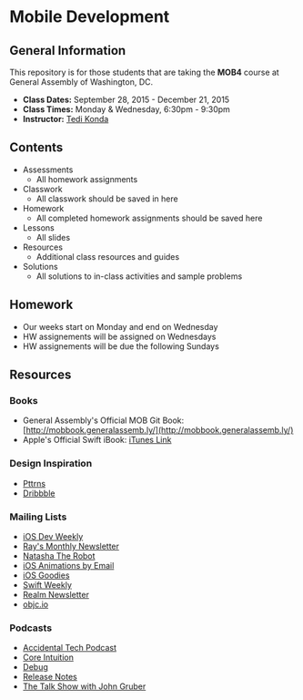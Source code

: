 # Mobile Development
## General Information
This repository is for those students that are taking the **MOB4** course at General Assembly of Washington, DC.

- **Class Dates:** September 28, 2015 - December 21, 2015
- **Class Times:** Monday & Wednesday, 6:30pm - 9:30pm
- **Instructor:** [Tedi Konda](http://twitter/tedi)

## Contents
- Assessments
	- All homework assignments
- Classwork
	- All classwork should be saved in here
- Homework
	- All completed homework assignments should be saved here
- Lessons
	- All slides
- Resources
  - Additional class resources and guides
- Solutions
	- All solutions to in-class activities and sample problems

## Homework
- Our weeks start on Monday and end on Wednesday
- HW assignements will be assigned on Wednesdays
- HW assignements will be due the following Sundays

## Resources

### Books
- General Assembly's Official MOB Git Book: [http://mobbook.generalassemb.ly/](http://mobbook.generalassemb.ly/)
- Apple's Official Swift iBook: [iTunes Link](https://itunes.apple.com/us/book-series/swift-programming-series/id888896989?mt=11)

### Design Inspiration
- [Pttrns](http://www.pttrns.com)
- [Dribbble](http://www.dribbble.com)

### Mailing Lists
- [iOS Dev Weekly](iosdevweekly.com)
- [Ray's Monthly Newsletter](http://www.raywenderlich.com/newsletter)
- [Natasha The Robot](http://natashatherobot.com/)
- [iOS Animations by Email](http://www.ios-animations-by-emails.com/)
- [iOS Goodies](http://ios-goodies.com/)
- [Swift Weekly](http://swiftweekly.com/)
- [Realm Newsletter](http://realm.us5.list-manage.com/subscribe?u=2aab5198c2f56be1004466570&id=0acdd1c8d5)
- [objc.io](http://www.objc.io)

### Podcasts
- [Accidental Tech Podcast](http://www.atp.fm)
- [Core Intuition](http://www.coreint.org)
- [Debug](http://www.imore.com/debug)
- [Release Notes](http://releasenotes.tv/)
- [The Talk Show with John Gruber](http://daringfireball.net/thetalkshow/)
